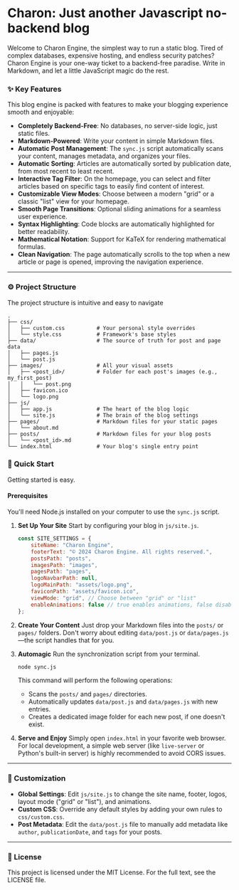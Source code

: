 # Charon: Just another Javascript no-backend blog

Welcome to Charon Engine, the simplest way to run a static blog. Tired of complex databases, expensive hosting, and endless security patches? Charon Engine is your one-way ticket to a backend-free paradise. Write in Markdown, and let a little JavaScript magic do the rest.

### ✨ Key Features

This blog engine is packed with features to make your blogging experience smooth and enjoyable:

* **Completely Backend-Free**: No databases, no server-side logic, just static files.
* **Markdown-Powered**: Write your content in simple Markdown files.
* **Automatic Post Management**: The `sync.js` script automatically scans your content, manages metadata, and organizes your files.
* **Automatic Sorting**: Articles are automatically sorted by publication date, from most recent to least recent.
* **Interactive Tag Filter**: On the homepage, you can select and filter articles based on specific tags to easily find content of interest.
* **Customizable View Modes**: Choose between a modern "grid" or a classic "list" view for your homepage.
* **Smooth Page Transitions**: Optional sliding animations for a seamless user experience.
* **Syntax Highlighting**: Code blocks are automatically highlighted for better readability.
* **Mathematical Notation**: Support for KaTeX for rendering mathematical formulas.
* **Clean Navigation**: The page automatically scrolls to the top when a new article or page is opened, improving the navigation experience.

---

### ⚙️ Project Structure

The project structure is intuitive and easy to navigate

```
.
├── css/
│   ├── custom.css          # Your personal style overrides
│   └── style.css           # Framework's base styles
├── data/                   # The source of truth for post and page data
│   ├── pages.js
│   └── post.js
├── images/                 # All your visual assets
│   ├── <post_id>/          # Folder for each post's images (e.g., my_first_post)
│   │   └── post.png
│   ├── favicon.ico
│   └── logo.png
├── js/
│   ├── app.js              # The heart of the blog logic
│   └── site.js             # The brain of the blog settings
├── pages/                  # Markdown files for your static pages
│   └── about.md
├── posts/                  # Markdown files for your blog posts
│   └── <post_id>.md
└── index.html              # Your blog's single entry point
```

### 🚀 Quick Start

Getting started is easy.

#### Prerequisites

You'll need Node.js installed on your computer to use the `sync.js` script.

1.  **Set Up Your Site**
    Start by configuring your blog in `js/site.js`.

    ```javascript
    const SITE_SETTINGS = {
        siteName: "Charon Engine",
        footerText: "© 2024 Charon Engine. All rights reserved.",
        postsPath: "posts",
        imagesPath: "images",
        pagesPath: "pages", 
        logoNavbarPath: null,
        logoMainPath: "assets/logo.png",
        faviconPath: "assets/favicon.ico",
        viewMode: "grid", // Choose between "grid" or "list"
        enableAnimations: false // true enables animations, false disables them
    };
    ```

2.  **Create Your Content**
    Just drop your Markdown files into the `posts/` or `pages/` folders. Don't worry about editing `data/post.js` or `data/pages.js`—the script handles that for you.

3.  **Automagic**
    Run the synchronization script from your terminal.

    ```bash
    node sync.js
    ```

    This command will perform the following operations:
    * Scans the `posts/` and `pages/` directories.
    * Automatically updates `data/post.js` and `data/pages.js` with new entries.
    * Creates a dedicated image folder for each new post, if one doesn't exist.

4.  **Serve and Enjoy**
    Simply open `index.html` in your favorite web browser. For local development, a simple web server (like `live-server` or Python's built-in server) is highly recommended to avoid CORS issues.

---

### 🎨 Customization

* **Global Settings**: Edit `js/site.js` to change the site name, footer, logos, layout mode ("grid" or "list"), and animations.
* **Custom CSS**: Override any default styles by adding your own rules to `css/custom.css`.
* **Post Metadata**: Edit the `data/post.js` file to manually add metadata like `author`, `publicationDate`, and `tags` for your posts.

---

### 📄 License

This project is licensed under the MIT License. For the full text, see the LICENSE file.